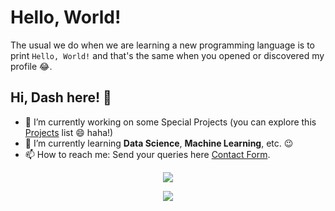 <!--
**LordDashMe/LordDashMe** is a ✨ _special_ ✨ repository because its `README.md` (this file) appears on your GitHub profile.

Here are some ideas to get you started:

- 🔭 I’m currently working on ...
- 🌱 I’m currently learning ...
- 👯 I’m looking to collaborate on ...
- 🤔 I’m looking for help with ...
- 💬 Ask me about ...
- 📫 How to reach me: ...
- 😄 Pronouns: ...
- ⚡ Fun fact: ...
-->

# Hello, World!

The usual we do when we are learning a new programming language is to print ```Hello, World!``` and that's the same when you opened or discovered my profile :joy:.

## Hi, Dash here! :wave:

- 🔭 I’m currently working on some Special Projects (you can explore this [Projects](http://lorddashme.github.io/projects/) list :smile: haha!)
- 🌱 I’m currently learning **Data Science**, **Machine Learning**, etc. :wink:
- 📫 How to reach me: Send your queries here [Contact Form](http://lorddashme.github.io/contact/).


<p align="center"><img src="https://github.githubassets.com/images/mona-whisper.gif" /></p>

<p align="center">
  <a href="https://github.com/LordDashMe/github-contribution-stats/">
    <img src="https://github-contribution-stats.vercel.app/api/?username=lorddashme" />
  </a>
</p>
